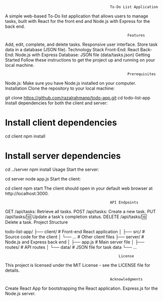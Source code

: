                                                     To-Do List Application


A simple web-based To-Do list application that allows users to manage tasks, built with React for the front end and Node.js with Express for the back end.


                                                            Features
Add, edit, complete, and delete tasks.
Responsive user interface.
Store task data in a database (JSON file).
Technology Stack
Front-End: React
Back-End: Node.js with Express
Database: JSON file (data/tasks.json)
Getting Started
Follow these instructions to get the project up and running on your local machine.


                                                            Prerequisites

Node.js: Make sure you have Node.js installed on your computer.
Installation
Clone the repository to your local machine:


git clone https://github.com/razalrahmanp/todo-app.git
cd todo-list-app
Install dependencies for both the client and server:


# Install client dependencies
cd client
npm install

# Install server dependencies
cd ../server
npm install
Usage
Start the server:


cd server
node app.js
Start the client:


cd client
npm start
The client should open in your default web browser at http://localhost:3000.

                                                    API Endpoints
GET /api/tasks: Retrieve all tasks.
POST /api/tasks: Create a new task.
PUT /api/tasks/:id: Update a task's completion status.
DELETE /api/tasks/:id: Delete a task.
Project Structure

todo-list-app/
  ├── client/             # Front-end React application
  │   ├── src/            # Source code for the client
  │   └── ...             # Other client files
  ├── server/             # Node.js and Express back end
  │   ├── app.js          # Main server file
  │   ├── routes/         # API routes
  │   └── data/           # JSON file for task data
  └── ...

                                                        License

This project is licensed under the MIT License - see the LICENSE file for details.

                                                    Acknowledgments
Create React App for bootstrapping the React application.
Express.js for the Node.js server.